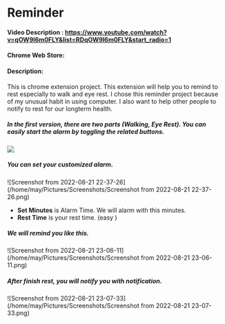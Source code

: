 # Reminder

#### Video Description : https://www.youtube.com/watch?v=qOW9l6m0FLY&list=RDqOW9l6m0FLY&start_radio=1

#### Chrome Web Store: 

#### Description:

This is chrome extension project. This extension will help you to remind to rest especially to walk and eye rest. I chose this reminder project because of my unusual habit in using computer. I also want to help other people to notify to rest for our longterm health. 





##### In the first version, there are two parts (Walking, Eye Rest). You can easily start the alarm by toggling the related buttons.



<img src="/home/may/Pictures/Screenshots/Screenshot from 2022-08-21 22-53-01.png"  />





##### You can set your customized alarm.  

![Screenshot from 2022-08-21 22-37-26](/home/may/Pictures/Screenshots/Screenshot from 2022-08-21 22-37-26.png)

- **Set Minutes** is Alarm Time. We will alarm with this minutes. 
- **Rest Time** is your rest time. (easy )







##### We will remind you like this.

![Screenshot from 2022-08-21 23-06-11](/home/may/Pictures/Screenshots/Screenshot from 2022-08-21 23-06-11.png)







##### After finish rest, you will notify you with notification.

![Screenshot from 2022-08-21 23-07-33](/home/may/Pictures/Screenshots/Screenshot from 2022-08-21 23-07-33.png)